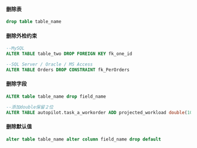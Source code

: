 #### 删除表

```sql
drop table table_name
```


#### 删除外检约束

```sql
--MySQL
ALTER TABLE table_two DROP FOREIGN KEY fk_one_id

--SQL Server / Oracle / MS Access
ALTER TABLE Orders DROP CONSTRAINT fk_PerOrders
```

#### 删除字段

```sql
ALTER table table_name drop field_name

--添加double保留２位
ALTER TABLE autopilot.task_a_workorder ADD projected_workload double(10,2);
```

#### 删除默认值

```sql
alter table table_name alter column field_name drop default
```